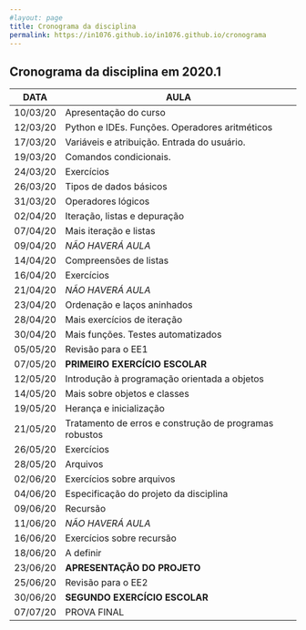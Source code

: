 ```yaml
---
#layout: page
title: Cronograma da disciplina
permalink: https://in1076.github.io/in1076.github.io/cronograma
---
```


## Cronograma da disciplina em 2020.1	
	
|**DATA**|	**AULA** | 
|--------|-------------------------------------------------|
|10/03/20|	Apresentação do curso |
|12/03/20|	Python e IDEs. Funções. Operadores aritméticos|
|17/03/20|	Variáveis e atribuição. Entrada do usuário.|
|19/03/20|	Comandos condicionais.|
|24/03/20|	Exercícios|
|26/03/20|	Tipos de dados básicos|
|31/03/20|	Operadores lógicos|
|02/04/20|	Iteração, listas e depuração|
|07/04/20|	Mais iteração e listas|
|09/04/20|	*NÃO HAVERÁ AULA*|
|14/04/20|	Compreensões de listas|
|16/04/20|	Exercícios|
|21/04/20|	*NÃO HAVERÁ AULA*|
|23/04/20|	Ordenação e laços aninhados|
|28/04/20|	Mais exercícios de iteração|
|30/04/20|	Mais funções. Testes automatizados|
|05/05/20|	Revisão para o EE1|
|07/05/20|	**PRIMEIRO EXERCÍCIO ESCOLAR**|
|12/05/20|	Introdução à programação orientada a objetos|
|14/05/20|	Mais sobre objetos e classes|
|19/05/20|	Herança e inicialização|
|21/05/20|	Tratamento de erros e construção de programas robustos|
|26/05/20|	Exercícios|
|28/05/20|	Arquivos|
|02/06/20|	Exercícios sobre arquivos|
|04/06/20|	Especificação do projeto da disciplina|
|09/06/20|	Recursão|
|11/06/20|	*NÃO HAVERÁ AULA*|
|16/06/20|	Exercícios sobre recursão|
|18/06/20|	A definir|
|23/06/20|	**APRESENTAÇÃO DO PROJETO**|  
|25/06/20|	Revisão para o EE2|
|30/06/20|	**SEGUNDO EXERCÍCIO ESCOLAR**|
|07/07/20|	PROVA FINAL|

